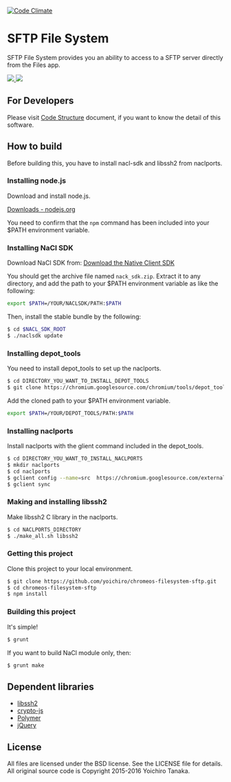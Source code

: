 [![Code Climate](https://codeclimate.com/github/yoichiro/chromeos-filesystem-sftp/badges/gpa.svg)](https://codeclimate.com/github/yoichiro/chromeos-filesystem-sftp)

# SFTP File System

SFTP File System provides you an ability to access to a SFTP server directly from the Files app.

<a target="_blank" href="https://chrome.google.com/webstore/detail/sftp-file-system/gbheifiifcfekkamhepkeogobihicgmn">
  <img src="https://raw.githubusercontent.com/yoichiro/chromeos-filesystem-sftp/master/docs/install-button.png">
</a>

<img src="https://raw.githubusercontent.com/yoichiro/chromeos-filesystem-sftp/master/docs/screenshot-1.png">

## For Developers

Please visit [Code Structure](https://github.com/yoichiro/chromeos-filesystem-sftp/blob/master/docs/code_structure.md) document, if you want to know the detail of this software.

## How to build

Before building this, you have to install nacl-sdk and libssh2 from naclports.

### Installing node.js

Download and install node.js.

[Downloads - nodejs.org](https://nodejs.org/en/download/)

You need to confirm that the `npm` command has been included into your $PATH environment variable.

### Installing NaCl SDK

Download NaCl SDK from: [Download the Native Client SDK](https://developer.chrome.com/native-client/sdk/download)

You should get the archive file named `nack_sdk.zip`. Extract it to any directory, and add the path to your $PATH environment variable as like the following:

```bash
export $PATH=/YOUR/NACLSDK/PATH:$PATH
```

Then, install the stable bundle by the following:

```bash
$ cd $NACL_SDK_ROOT
$ ./naclsdk update
```

### Installing depot_tools

You need to install depot_tools to set up the naclports.

```bash
$ cd DIRECTORY_YOU_WANT_TO_INSTALL_DEPOT_TOOLS
$ git clone https://chromium.googlesource.com/chromium/tools/depot_tools.git
```

Add the cloned path to your $PATH environment variable.

```bash
export $PATH=/YOUR/DEPOT_TOOLS/PATH:$PATH
```

### Installing naclports

Install naclports with the glient command included in the depot_tools.

```bash
$ cd DIRECTORY_YOU_WANT_TO_INSTALL_NACLPORTS
$ mkdir naclports
$ cd naclports
$ gclient config --name=src  https://chromium.googlesource.com/external/naclports.git@pepper_43
$ gclient sync
```

### Making and installing libssh2

Make libssh2 C library in the naclports.

```bash
$ cd NACLPORTS_DIRECTORY
$ ./make_all.sh libssh2
```

### Getting this project

Clone this project to your local environment.

```bash
$ git clone https://github.com/yoichiro/chromeos-filesystem-sftp.git
$ cd chromeos-filesystem-sftp
$ npm install
```

### Building this project

It's simple!

```bash
$ grunt
```

If you want to build NaCl module only, then:

```bash
$ grunt make
```

## Dependent libraries

* [libssh2](http://www.libssh2.org/)
* [crypto-js](https://code.google.com/p/crypto-js/)
* [Polymer](https://www.polymer-project.org/)
* [jQuery](http://jquery.com/)

## License

All files are licensed under the BSD license. See the LICENSE file for details.
All original source code is Copyright 2015-2016 Yoichiro Tanaka.
